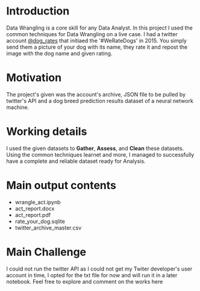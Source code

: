 # Introduction
Data Wrangling is a core skill for any Data Analyst. In this project I used the common techniques for Data Wrangling on a live case. I had a twitter account [@dog_rates](https://twitter.com/dog_rates) that initiaed the '#WeRateDogs' in 2015. You simply send them a picture of your dog with its name, they rate it and repost the image with the dog name and given rating.
# Motivation
The project's given was the account's archive, JSON file to be pulled by twitter's API and a dog breed prediction results dataset of a neural network machine. 
# Working details
I used the given datasets to **Gather**, **Assess**, and **Clean** these datasets. Using the common techniques learnet and more, I managed to successfully have a complete and reliable dataset ready for Analysis.
# Main output contents
* wrangle_act.ipynb
* act_report.docx
* act_report.pdf
* rate_your_dog.sqlite
* twitter_archive_master.csv

# Main Challenge
I could not run the twitter API as I could not get my Twiter developer's user account in time, I opted for the txt file for now and will run it in a later notebook.
Feel free to explore and comment on the works here
 
